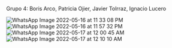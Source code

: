 
Grupo 4: Boris Arco, Patricia Ojier, Javier Tolrraz, Ignacio Lucero

![WhatsApp Image 2022-05-16 at 11 33 08 PM](https://user-images.githubusercontent.com/101264978/168727838-6af24480-0ab2-4e35-abed-75f3ebdd301c.jpeg)![WhatsApp Image 2022-05-16 at 11 57 32 PM](https://user-images.githubusercontent.com/101264978/168727842-f8500b29-bf47-4b55-ab3f-185fabbf2eca.jpeg)
![WhatsApp Image 2022-05-17 at 12 00 45 AM](https://user-images.githubusercontent.com/101264978/168727843-18a55d0a-103d-4833-a560-2afac4dcc6f6.jpeg)
![WhatsApp Image 2022-05-17 at 12 10 10 AM](https://user-images.githubusercontent.com/101264978/168727941-a8ca3473-0213-4ad4-92eb-a57c6a856c6a.jpeg)
